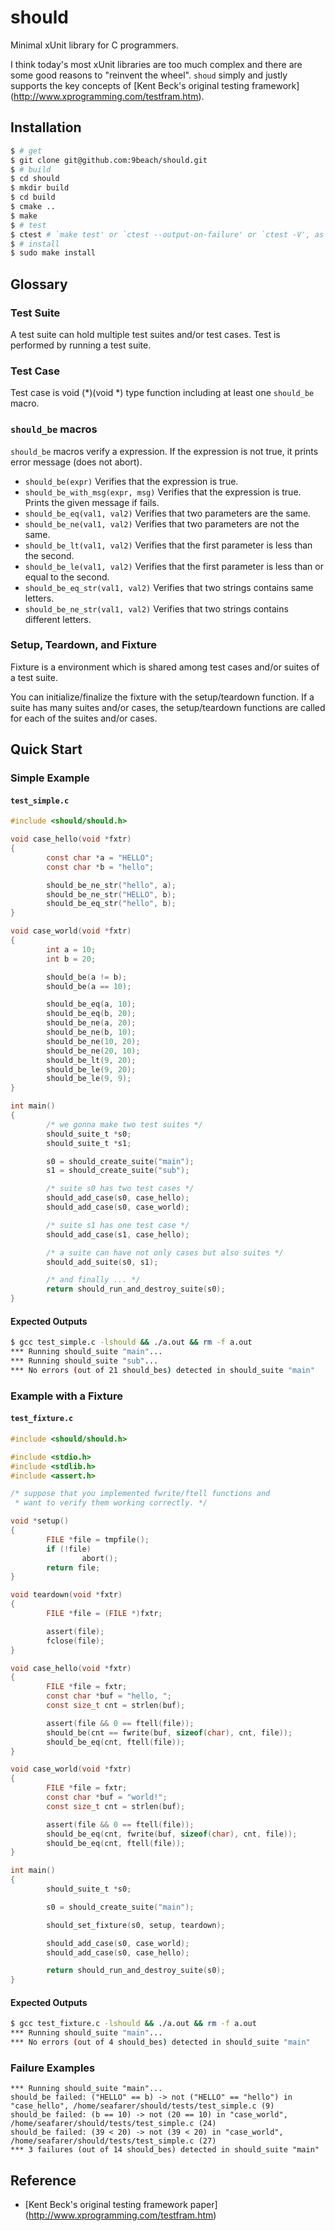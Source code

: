 # should

Minimal xUnit library for C programmers.

I think today's most xUnit libraries are too much complex and there are
some good reasons to "reinvent the wheel". `shoud` simply and justly supports 
the key concepts of [Kent Beck's original testing framework]
(http://www.xprogramming.com/testfram.htm).

## Installation

```bash
$ # get
$ git clone git@github.com:9beach/should.git
$ # build
$ cd should
$ mkdir build
$ cd build
$ cmake ..
$ make
$ # test
$ ctest # `make test' or `ctest --output-on-failure' or `ctest -V', as you like
$ # install
$ sudo make install
```

## Glossary

### Test Suite

A test suite can hold multiple test suites and/or test cases. Test is performed 
by running a test suite.

### Test Case

Test case is void (*)(void *) type function including at least one `should_be` 
macro.

### `should_be` macros

`should_be` macros verify a expression. If the expression is not true, 
it prints error message (does not abort).

* `should_be(expr)` Verifies that the expression is true.
* `should_be_with_msg(expr, msg)` Verifies that the expression is true. 
Prints the given message if fails.
* `should_be_eq(val1, val2)` Verifies that two parameters are the same.
* `should_be_ne(val1, val2)` Verifies that two parameters are not the same.
* `should_be_lt(val1, val2)` Verifies that the first parameter is less 
than the second.
* `should_be_le(val1, val2)` Verifies that the first parameter is less 
than or equal to the second.
* `should_be_eq_str(val1, val2)` Verifies that two strings contains same 
letters.
* `should_be_ne_str(val1, val2)` Verifies that two strings contains 
different letters.

### Setup, Teardown, and Fixture

Fixture is a environment which is shared among test cases and/or suites of a 
test suite.

You can initialize/finalize the fixture with the setup/teardown function. If a 
suite has many suites and/or cases, the setup/teardown functions are called 
for each of the suites and/or cases.

## Quick Start

### Simple Example
#### `test_simple.c`
```C
#include <should/should.h>

void case_hello(void *fxtr)
{
        const char *a = "HELLO";
        const char *b = "hello";

        should_be_ne_str("hello", a);
        should_be_ne_str("HELLO", b);
        should_be_eq_str("hello", b);
}

void case_world(void *fxtr)
{
        int a = 10;
        int b = 20;

        should_be(a != b);
        should_be(a == 10);

        should_be_eq(a, 10);
        should_be_eq(b, 20);
        should_be_ne(a, 20);
        should_be_ne(b, 10);
        should_be_ne(10, 20);
        should_be_ne(20, 10);
        should_be_lt(9, 20);
        should_be_le(9, 20);
        should_be_le(9, 9);
}

int main()
{
        /* we gonna make two test suites */
        should_suite_t *s0;
        should_suite_t *s1;

        s0 = should_create_suite("main");
        s1 = should_create_suite("sub");

        /* suite s0 has two test cases */
        should_add_case(s0, case_hello);
        should_add_case(s0, case_world);

        /* suite s1 has one test case */
        should_add_case(s1, case_hello);

        /* a suite can have not only cases but also suites */
        should_add_suite(s0, s1);

        /* and finally ... */
        return should_run_and_destroy_suite(s0);
}
```

#### Expected Outputs
```bash
$ gcc test_simple.c -lshould && ./a.out && rm -f a.out
*** Running should_suite "main"...
*** Running should_suite "sub"...
*** No errors (out of 21 should_bes) detected in should_suite "main"
```

### Example with a Fixture
#### `test_fixture.c`
```C
#include <should/should.h>

#include <stdio.h>
#include <stdlib.h>
#include <assert.h>

/* suppose that you implemented fwrite/ftell functions and 
 * want to verify them working correctly. */

void *setup()
{
        FILE *file = tmpfile();
        if (!file)
                abort();
        return file;
}

void teardown(void *fxtr)
{
        FILE *file = (FILE *)fxtr;

        assert(file);
        fclose(file);
}

void case_hello(void *fxtr)
{
        FILE *file = fxtr;
        const char *buf = "hello, ";
        const size_t cnt = strlen(buf);

        assert(file && 0 == ftell(file));
        should_be(cnt == fwrite(buf, sizeof(char), cnt, file));
        should_be_eq(cnt, ftell(file));
}

void case_world(void *fxtr)
{
        FILE *file = fxtr;
        const char *buf = "world!";
        const size_t cnt = strlen(buf);

        assert(file && 0 == ftell(file));
        should_be_eq(cnt, fwrite(buf, sizeof(char), cnt, file));
        should_be_eq(cnt, ftell(file));
}

int main()
{
        should_suite_t *s0;

        s0 = should_create_suite("main");

        should_set_fixture(s0, setup, teardown);

        should_add_case(s0, case_world);
        should_add_case(s0, case_hello);

        return should_run_and_destroy_suite(s0);
}

```

#### Expected Outputs
```bash
$ gcc test_fixture.c -lshould && ./a.out && rm -f a.out
*** Running should_suite "main"...
*** No errors (out of 4 should_bes) detected in should_suite "main"
```
### Failure Examples
```
*** Running should_suite "main"...
should_be failed: ("HELLO" == b) -> not ("HELLO" == "hello") in "case_hello", /home/seafarer/should/tests/test_simple.c (9)
should_be failed: (b == 10) -> not (20 == 10) in "case_world", /home/seafarer/should/tests/test_simple.c (24)
should_be failed: (39 < 20) -> not (39 < 20) in "case_world", /home/seafarer/should/tests/test_simple.c (27)
*** 3 failures (out of 14 should_bes) detected in should_suite "main"
```
## Reference
* [Kent Beck's original testing framework paper]
(http://www.xprogramming.com/testfram.htm)
